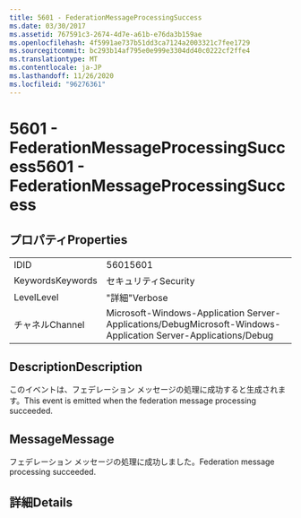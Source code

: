 ```yaml
---
title: 5601 - FederationMessageProcessingSuccess
ms.date: 03/30/2017
ms.assetid: 767591c3-2674-4d7e-a61b-e76da3b159ae
ms.openlocfilehash: 4f5991ae737b51dd3ca7124a2003321c7fee1729
ms.sourcegitcommit: bc293b14af795e0e999e3304dd40c0222cf2ffe4
ms.translationtype: MT
ms.contentlocale: ja-JP
ms.lasthandoff: 11/26/2020
ms.locfileid: "96276361"
---
```

# <a name="5601---federationmessageprocessingsuccess"></a><span data-ttu-id="8b723-102">5601 - FederationMessageProcessingSuccess</span><span class="sxs-lookup"><span data-stu-id="8b723-102">5601 - FederationMessageProcessingSuccess</span></span>

## <a name="properties"></a><span data-ttu-id="8b723-103">プロパティ</span><span class="sxs-lookup"><span data-stu-id="8b723-103">Properties</span></span>  
  
|||  
|-|-|  
|<span data-ttu-id="8b723-104">ID</span><span class="sxs-lookup"><span data-stu-id="8b723-104">ID</span></span>|<span data-ttu-id="8b723-105">5601</span><span class="sxs-lookup"><span data-stu-id="8b723-105">5601</span></span>|  
|<span data-ttu-id="8b723-106">Keywords</span><span class="sxs-lookup"><span data-stu-id="8b723-106">Keywords</span></span>|<span data-ttu-id="8b723-107">セキュリティ</span><span class="sxs-lookup"><span data-stu-id="8b723-107">Security</span></span>|  
|<span data-ttu-id="8b723-108">Level</span><span class="sxs-lookup"><span data-stu-id="8b723-108">Level</span></span>|<span data-ttu-id="8b723-109">"詳細"</span><span class="sxs-lookup"><span data-stu-id="8b723-109">Verbose</span></span>|  
|<span data-ttu-id="8b723-110">チャネル</span><span class="sxs-lookup"><span data-stu-id="8b723-110">Channel</span></span>|<span data-ttu-id="8b723-111">Microsoft-Windows-Application Server-Applications/Debug</span><span class="sxs-lookup"><span data-stu-id="8b723-111">Microsoft-Windows-Application Server-Applications/Debug</span></span>|  
  
## <a name="description"></a><span data-ttu-id="8b723-112">Description</span><span class="sxs-lookup"><span data-stu-id="8b723-112">Description</span></span>  

 <span data-ttu-id="8b723-113">このイベントは、フェデレーション メッセージの処理に成功すると生成されます。</span><span class="sxs-lookup"><span data-stu-id="8b723-113">This event is emitted when the federation message processing succeeded.</span></span>  
  
## <a name="message"></a><span data-ttu-id="8b723-114">Message</span><span class="sxs-lookup"><span data-stu-id="8b723-114">Message</span></span>  

 <span data-ttu-id="8b723-115">フェデレーション メッセージの処理に成功しました。</span><span class="sxs-lookup"><span data-stu-id="8b723-115">Federation message processing succeeded.</span></span>  
  
## <a name="details"></a><span data-ttu-id="8b723-116">詳細</span><span class="sxs-lookup"><span data-stu-id="8b723-116">Details</span></span>
